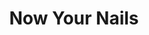 ---
title: "Now Your Nails"
url: /ciudad-autonoma-de-buenos-aires/now-your-nails/
shop: cosméticos
---